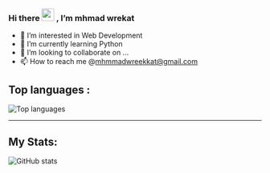 ### Hi there <img src="https://raw.githubusercontent.com/aemmadi/aemmadi/master/wave.gif" height=25px /> , I’m mhmad wrekat
- 👀 I’m interested in Web Development
- 🌱 I’m currently learning Python 
- 💞️ I’m looking to collaborate on ...
- 📫 How to reach me @mhmmadwreekkat@gmail.com

## Top languages :
![Top languages](https://github-readme-stats.vercel.app/api/top-langs/?username=mhmadwrekat&theme=tokyonight)

---
## My Stats:
![GitHub stats](https://github-readme-stats.vercel.app/api?username=mhmadwrekat&show_icons=true&theme=radical&text_color=FFFFFF&bg_color=49FF00)
<!---
mhmadwrekat/mhmadwrekat is a ✨ special ✨ repository because its `README.md` (this file) appears on your GitHub profile.
You can click the Preview link to take a look at your changes.
--->

